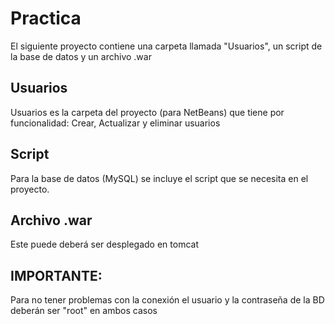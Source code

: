 # Practica
El siguiente proyecto contiene una carpeta llamada "Usuarios", un script de la base de datos y un archivo .war

## Usuarios
Usuarios es la carpeta del proyecto (para NetBeans) que tiene por funcionalidad: Crear, Actualizar y eliminar usuarios

## Script
Para la base de datos (MySQL) se incluye el script que se necesita en el proyecto.

## Archivo .war
Este puede deberá ser desplegado en tomcat

## IMPORTANTE:
Para no tener problemas con la conexión el usuario y la contraseña de la BD deberán ser "root" en ambos casos
